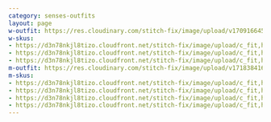 ```yaml
---
category: senses-outfits
layout: page
w-outfit: https://res.cloudinary.com/stitch-fix/image/upload/v1709166451/Style_studio/Styleshuffle/2023-12-13_W_OLOF_H16_02256_r0.jpg
w-skus:
- https://d3n78nkjl8tizo.cloudfront.net/stitch-fix/image/upload/c_fit,h_720,w_862/v1704877635/egfmc62uuil3tyt5ct49.jpg
- https://d3n78nkjl8tizo.cloudfront.net/stitch-fix/image/upload/c_fit,h_720,w_862/v1654733108/yhcy2rqbtve8jj2bi6h5.jpg
- https://d3n78nkjl8tizo.cloudfront.net/stitch-fix/image/upload/c_fit,h_720,w_862/v1700277269/pv3qfutkcvskftzjthqm.jpg
m-outfit: https://res.cloudinary.com/stitch-fix/image/upload/v1718384167/onboarding/StyleFile/Mens/2024-03-22_M_OLD_C39_00664_1x1.jpg
m-skus: 
- https://d3n78nkjl8tizo.cloudfront.net/stitch-fix/image/upload/c_fit,h_720,w_862/v1655940554/bd29s1uruhv9bgek6hbj.jpg
- https://d3n78nkjl8tizo.cloudfront.net/stitch-fix/image/upload/c_fit,h_720,w_862/v1713777763/rswctjwcinnaatdwbv0h.jpg
- https://d3n78nkjl8tizo.cloudfront.net/stitch-fix/image/upload/c_fit,h_720,w_862/v1713778154/uxtn35bpht0nvgw1uepb.jpg
- https://d3n78nkjl8tizo.cloudfront.net/stitch-fix/image/upload/c_fit,h_720,w_862/v1707196871/uelosya1vlwjrcwaz5c2.jpg
---
```


